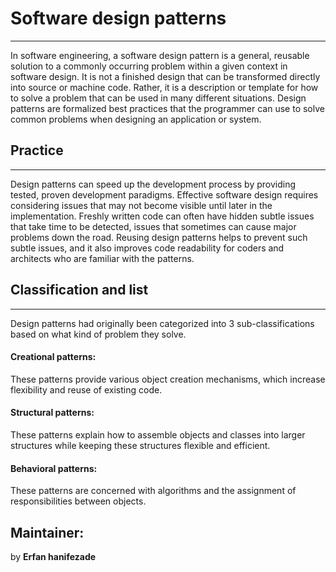 # Software design patterns

---

In software engineering, a software design pattern is a general, reusable solution to a commonly occurring problem within a given context in software design. It is not a finished design that can be transformed directly into source or machine code. Rather, it is a description or template for how to solve a problem that can be used in many different situations. Design patterns are formalized best practices that the programmer can use to solve common problems when designing an application or system.

## Practice

---

Design patterns can speed up the development process by providing tested, proven development paradigms. Effective software design requires considering issues that may not become visible until later in the implementation. Freshly written code can often have hidden subtle issues that take time to be detected, issues that sometimes can cause major problems down the road. Reusing design patterns helps to prevent such subtle issues, and it also improves code readability for coders and architects who are familiar with the patterns.

## Classification and list

---

Design patterns had originally been categorized into 3 sub-classifications based on what kind of problem they solve.

#### Creational patterns:

These patterns provide various object creation mechanisms, which increase flexibility and reuse of existing code.

#### Structural patterns:

These patterns explain how to assemble objects and classes into larger structures while keeping these structures flexible and efficient.

#### Behavioral patterns:

These patterns are concerned with algorithms and the assignment of responsibilities between objects.

## Maintainer:

by <b>Erfan hanifezade<b>
